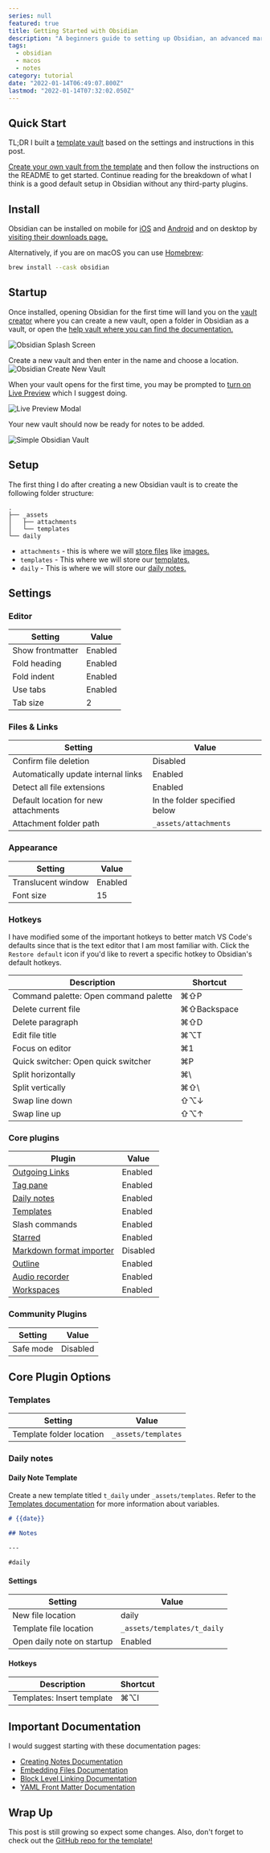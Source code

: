 ```yaml
---
series: null
featured: true
title: Getting Started with Obsidian
description: "A beginners guide to setting up Obsidian, an advanced markdown note taking app, for the first time."
tags:
  - obsidian
  - macos
  - notes
category: tutorial
date: "2022-01-14T06:49:07.800Z"
lastmod: "2022-01-14T07:32:02.050Z"
---
```


## Quick Start

TL;DR I built a [template vault](https://github.com/andrewmcodes/obsidian-beginner-vault-template) based on the settings and instructions in this post.

[Create your own vault from the template](https://github.com/andrewmcodes/obsidian-beginner-vault-template/generate) and then follow the instructions on the README to get started. Continue reading for the breakdown of what I think is a good default setup in Obsidian without any third-party plugins.

## Install

Obsidian can be installed on mobile for [iOS](https://apps.apple.com/us/app/obsidian-connected-notes/id1557175442) and [Android](https://play.google.com/store/apps/details?id=md.obsidian) and on desktop by [visiting their downloads page.](https://obsidian.md/download)

Alternatively, if you are on macOS you can use [Homebrew](https://brew.sh):

```bash
brew install --cask obsidian
```

## Startup

Once installed, opening Obsidian for the first time will land you on the [vault creator](https://help.obsidian.md/User+interface/Vault+switcher#Create+new+vaults) where you can create a new vault, open a folder in Obsidian as a vault, or open the [help vault where you can find the documentation.](https://help.obsidian.md/Obsidian/Index)

![Obsidian Splash Screen](https://res.cloudinary.com/andrewmcodes/image/upload/v1642138668/posts/getting-started-with-obsidian/20220113_182236_Obsidian_SplashScreen_tr5ytn.png)

Create a new vault and then enter in the name and choose a location.
![Obsidian Create New Vault](https://res.cloudinary.com/andrewmcodes/image/upload/v1642138668/posts/getting-started-with-obsidian/20220113_182436_Obsidian_NewVault_1_mukbs7.png)

When your vault opens for the first time, you may be prompted to [turn on Live Preview](https://help.obsidian.md/Live+preview+update) which I suggest doing.

![Live Preview Modal](https://res.cloudinary.com/andrewmcodes/image/upload/v1642138668/posts/getting-started-with-obsidian/20220113_182456_Obsidian_LivePreviewModal_qekx9c.png)

Your new vault should now be ready for notes to be added.

![Simple Obsidian Vault](https://res.cloudinary.com/andrewmcodes/image/upload/v1642138668/posts/getting-started-with-obsidian/20220114015141Z_Obsidian_simple-obsidian-vault-template_-_Obsidian_v0.13.19_snrawj.png)

## Setup

The first thing I do after creating a new Obsidian vault is to create the following folder structure:

```
.
├── _assets
│   ├── attachments
│   └── templates
└── daily
```

- `attachments` - this is where we will [store files](https://help.obsidian.md/How+to/Manage+attachments) like [images.](https://help.obsidian.md/How+to/Format+your+notes#Images)
- `templates` - This where we will store our [templates.](https://help.obsidian.md/Plugins/Templates)
- `daily` - This is where we will store our [daily notes.](https://help.obsidian.md/Plugins/Daily+notes)

## Settings

### Editor

| Setting          | Value   |
| ---------------- | ------- |
| Show frontmatter | Enabled |
| Fold heading     | Enabled |
| Fold indent      | Enabled |
| Use tabs         | Enabled |
| Tab size         | 2       |

### Files & Links

| Setting                              | Value                         |
| ------------------------------------ | ----------------------------- |
| Confirm file deletion                | Disabled                      |
| Automatically update internal links  | Enabled                       |
| Detect all file extensions           | Enabled                       |
| Default location for new attachments | In the folder specified below |
| Attachment folder path               | `_assets/attachments`         |

### Appearance

| Setting            | Value   |
| ------------------ | ------- |
| Translucent window | Enabled |
| Font size          | 15      |

### Hotkeys

I have modified some of the important hotkeys to better match VS Code's defaults since that is the text editor that I am most familiar with. Click the `Restore default` icon if you'd like to revert a specific hotkey to Obsidian's default hotkeys.

| Description                           | Shortcut    |
| ------------------------------------- | ----------- |
| Command palette: Open command palette | ⌘⇧P         |
| Delete current file                   | ⌘⇧Backspace |
| Delete paragraph                      | ⌘⇧D         |
| Edit file title                       | ⌘⌥T         |
| Focus on editor                       | ⌘1          |
| Quick switcher: Open quick switcher   | ⌘P          |
| Split horizontally                    | ⌘\          |
| Split vertically                      | ⌘⇧\         |
| Swap line down                        | ⇧⌥↓         |
| Swap line up                          | ⇧⌥↑         |

### Core plugins

| Plugin                                                                                 | Value    |
| -------------------------------------------------------------------------------------- | -------- |
| [Outgoing Links](https://help.obsidian.md/Plugins/Outgoing+links)                      | Enabled  |
| [Tag pane](https://help.obsidian.md/Plugins/Tag+pane)                                  | Enabled  |
| [Daily notes](https://help.obsidian.md/Plugins/Daily+notes)                            | Enabled  |
| [Templates](https://help.obsidian.md/Plugins/Templates)                                | Enabled  |
| Slash commands                                                                         | Enabled  |
| [Starred](https://help.obsidian.md/Plugins/Starred+notes)                              | Enabled  |
| [Markdown format importer](https://help.obsidian.md/Plugins/Markdown+format+converter) | Disabled |
| [Outline](https://help.obsidian.md/Plugins/Outline)                                    | Enabled  |
| [Audio recorder](https://help.obsidian.md/Plugins/Audio+recorder)                      | Enabled  |
| [Workspaces](https://help.obsidian.md/Plugins/Workspaces)                              | Enabled  |

### Community Plugins

| Setting   | Value    |
| --------- | -------- |
| Safe mode | Disabled |

## Core Plugin Options

### Templates

| Setting                  | Value               |
| ------------------------ | ------------------- |
| Template folder location | `_assets/templates` |

### Daily notes

#### Daily Note Template

Create a new template titled `t_daily` under `_assets/templates`. Refer to the [Templates documentation](https://help.obsidian.md/Plugins/Templates) for more information about variables.

```md
# {{date}}

## Notes

---

#daily
```

#### Settings

| Setting                    | Value                       |
| -------------------------- | --------------------------- |
| New file location          | daily                       |
| Template file location     | `_assets/templates/t_daily` |
| Open daily note on startup | Enabled                     |

#### Hotkeys

| Description                | Shortcut |
| -------------------------- | -------- |
| Templates: Insert template | ⌘⌥I      |

## Important Documentation

I would suggest starting with these documentation pages:

- [Creating Notes Documentation](https://help.obsidian.md/How+to/Create+notes)
- [Embedding Files Documentation](https://help.obsidian.md/How+to/Embed+files)
- [Block Level Linking Documentation](https://help.obsidian.md/How+to/Link+to+blocks)
- [YAML Front Matter Documentation](https://help.obsidian.md/Advanced+topics/YAML+front+matter)

## Wrap Up

This post is still growing so expect some changes. Also, don't forget to check out the [GitHub repo for the template!](https://github.com/andrewmcodes/obsidian-beginner-vault-template)
